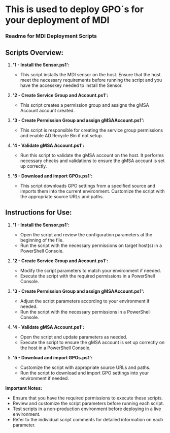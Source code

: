 # This is used to deploy GPO´s for your deployment of MDI

### Readme for MDI Deployment Scripts

## Scripts Overview:

1. **'1 - Install the Sensor.ps1':**
   - This script installs the MDI sensor on the host. Ensure that the host meet the necessary requirements before running the script and you have the accesskey needed to install the Sensor.

2. **'2 - Create Service Group and Account.ps1':**
   - This script creates a permission group and assigns the gMSA Account account created.

3. **'3 - Create Permission Group and assign gMSAAccount.ps1':**
   - This script is responsible for creating the service group permissions and enable AD Recycle Bin if not setup.

4. **'4 - Validate gMSA Account.ps1':**
   - Run this script to validate the gMSA account on the host. It performs necessary checks and validations to ensure the gMSA account is set up correctly.

5. **'5 - Download and import GPOs.ps1':**
   - This script downloads GPO settings from a specified source and imports them into the current environment. Customize the script with the appropriate source URLs and paths.

## Instructions for Use:

1. **'1 - Install the Sensor.ps1':**
   - Open the script and review the configuration parameters at the beginning of the file.
   - Run the script with the necessary permissions on target host(s) in a PowerShell Console.

2. **'2 - Create Service Group and Account.ps1':**
   - Modify the script parameters to match your environment if needed.
   - Execute the script with the required permissions in a PowerShell Console.

3. **'3 - Create Permission Group and assign gMSAAccount.ps1':**
   - Adjust the script parameters according to your environment if needed.
   - Run the script with the necessary permissions in a PowerShell Console.

4. **'4 - Validate gMSA Account.ps1':**
   - Open the script and update parameters as needed.
   - Execute the script to ensure the gMSA account is set up correctly on the host in a PowerShell Console.

5. **'5 - Download and import GPOs.ps1':**
   - Customize the script with appropriate source URLs and paths.
   - Run the script to download and import GPO settings into your environment if needed.

**Important Notes:**
- Ensure that you have the required permissions to execute these scripts.
- Review and customize the script parameters before running each script.
- Test scripts in a non-production environment before deploying in a live environment.
- Refer to the individual script comments for detailed information on each parameter.